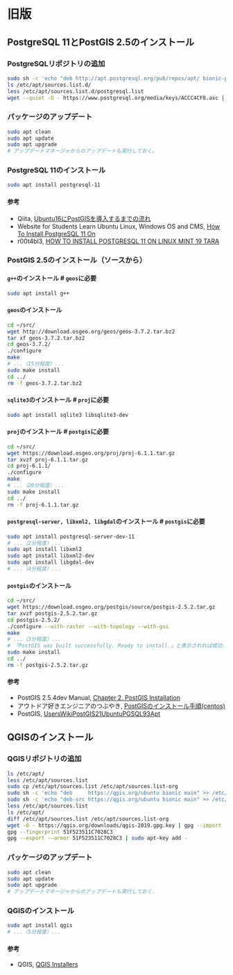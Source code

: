 # 旧版

## PostgreSQL 11とPostGIS 2.5のインストール

### PostgreSQLリポジトリの追加
```bash
sudo sh -c 'echo "deb http://apt.postgresql.org/pub/repos/apt/ bionic-pgdg main" > /etc/apt/sources.list.d/postgresql.list'
ls /etc/apt/sources.list.d/
less /etc/apt/sources.list.d/postgresql.list
wget --quiet -O - https://www.postgresql.org/media/keys/ACCC4CF8.asc | sudo apt-key add -
```

### パッケージのアップデート
```bash
sudo apt clean
sudo apt update
sudo apt upgrade
# アップデートマネージャからのアップデートも実行しておく。
```

### PostgreSQL 11のインストール
```bash
sudo apt install postgresql-11
```

#### 参考
- Qiita, [Ubuntu16にPostGISを導入するまでの流れ](https://qiita.com/cometbeet/items/5a221cd1dfb052a753f5)
- Website for Students Learn Ubuntu Linux, Windows OS and CMS, [How To Install PostgreSQL 11 On](https://websiteforstudents.com/how-to-install-postgresql-11-on-ubuntu-16-04-18-04-servers/)
- r00t4bl3, [HOW TO INSTALL POSTGRESQL 11 ON LINUX MINT 19 TARA](https://r00t4bl3.com/post/how-to-install-postgresql-11-on-linux-mint-19-tara)

### PostGIS 2.5のインストール（ソースから）

#### `g++`のインストール # `geos`に必要
```bash
sudo apt install g++
```

#### `geos`のインストール
```bash
cd ~/src/
wget http://download.osgeo.org/geos/geos-3.7.2.tar.bz2
tar xf geos-3.7.2.tar.bz2
cd geos-3.7.2/
./configure
make
# ...（15分程度）...
sudo make install
cd ../
rm -f geos-3.7.2.tar.bz2
```

#### `sqlite3`のインストール # `proj`に必要
```bash
sudo apt install sqlite3 libsqlite3-dev
```

#### `proj`のインストール # `postgis`に必要
```bash
cd ~/src/
wget https://download.osgeo.org/proj/proj-6.1.1.tar.gz
tar xvzf proj-6.1.1.tar.gz
cd proj-6.1.1/
./configure
make
# ...（20分程度）...
sudo make install
cd ../
rm -f proj-6.1.1.tar.gz
```

#### `postgresql-server, libxml2, libgdal`のインストール # `postgis`に必要
```bash
sudo apt install postgresql-server-dev-11
# ...（2分程度）...
sudo apt install libxml2
sudo apt install libxml2-dev
sudo apt install libgdal-dev
# ...（4分程度）...
```

#### `postgis`のインストール
```bash
cd ~/src/
wget https://download.osgeo.org/postgis/source/postgis-2.5.2.tar.gz
tar xvzf postgis-2.5.2.tar.gz
cd postgis-2.5.2/
./configure --with-raster --with-topology --with-gui
make
# ...（3分程度）...
# 「PostGIS was built successfully. Ready to install.」と表示されれば成功．
sudo make install
cd ../
rm -f postgis-2.5.2.tar.gz
```

#### 参考
- PostGIS 2.5.4dev Manual, [Chapter 2. PostGIS Installation](https://r00t4bl3.com/post/how-to-install-postgresql-11-on-linux-mint-19-tara)
- アウトドア好きエンジニアのつぶやき, [PostGISのインストール手順(centos)](https://out-engineer.blogspot.com/2011/02/postgiscentos.html)
- PostGIS, [UsersWikiPostGIS21UbuntuPGSQL93Apt](https://trac.osgeo.org/postgis/wiki/UsersWikiPostGIS21UbuntuPGSQL93Apt)

## QGISのインストール

### QGISリポジトリの追加
```bash
ls /etc/apt/
less /etc/apt/sources.list
sudo cp /etc/apt/sources.list /etc/apt/sources.list-org
sudo sh -c 'echo "deb     https://qgis.org/ubuntu bionic main" >> /etc/apt/sources.list'
sudo sh -c 'echo "deb-src https://qgis.org/ubuntu bionic main" >> /etc/apt/sources.list'
less /etc/apt/sources.list
ls /etc/apt/ 
diff /etc/apt/sources.list /etc/apt/sources.list-org
wget -O - https://qgis.org/downloads/qgis-2019.gpg.key | gpg --import
gpg --fingerprint 51F523511C7028C3
gpg --export --armor 51F523511C7028C3 | sudo apt-key add -
```

### パッケージのアップデート
```bash
sudo apt clean
sudo apt update
sudo apt upgrade
# アップデートマネージャからのアップデートも実行しておく．
```

### QGISのインストール
```bash
sudo apt install qgis
# ...（5分程度）...
```

#### 参考
- QGIS, [QGIS Installers](https://www.qgis.org/en/site/forusers/alldownloads.html#debian-ubuntu)
